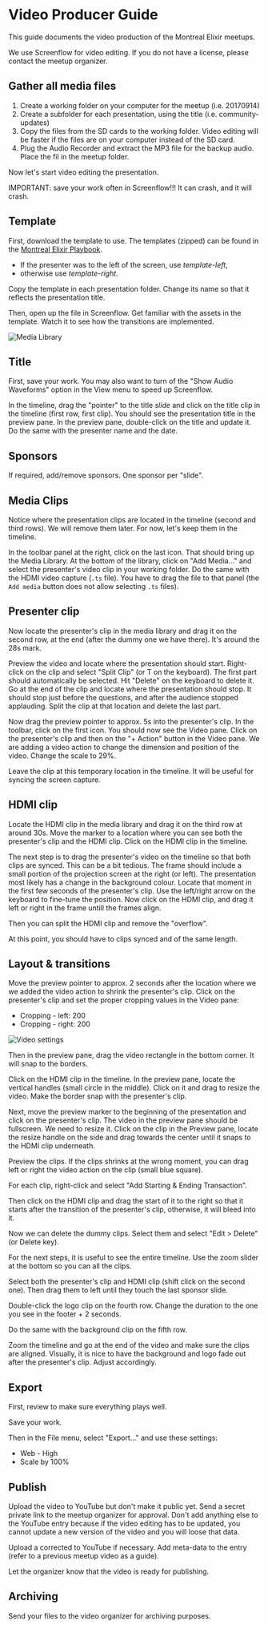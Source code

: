 # Video Producer Guide

This guide documents the video production of the Montreal Elixir meetups.

We use Screenflow for video editing. If you do not have a license, please contact the meetup organizer.

## Gather all media files

1. Create a working folder on your computer for the meetup (i.e. 20170914)
2. Create a subfolder for each presentation, using the title (i.e. community-updates)
3. Copy the files from the SD cards to the working folder. Video editing will be faster if the files are on your computer instead of the SD card.
4. Plug the Audio Recorder and extract the MP3 file for the backup audio.  Place the fil in the meetup folder.

Now let's start video editing the presentation.

IMPORTANT: save your work often in Screenflow!!! It can crash, and it will crash.

## Template

First, download the template to use. The templates (zipped) can be found in the [Montreal Elixir Playbook](./templates).

- If the presenter was to the left of the screen, use _template-left_,
- otherwise use _template-right_.

Copy the template in each presentation folder.  Change its name so that it reflects the presentation title.

Then, open up the file in Screenflow. Get familiar with the assets in the template. Watch it to see how the transitions are implemented.

![Media Library](images/media_library.png)

## Title

First, save your work. You may also want to turn of the "Show Audio Waveforms" option in the View menu to speed up Screenflow.

In the timeline, drag the "pointer" to the title _slide_ and click on the title clip in the timeline (first row, first clip). You should see the presentation title in the preview pane. In the preview pane, double-click on the title and update it. Do the same with the presenter name and the date.

## Sponsors

If required, add/remove sponsors. One sponsor per "slide".

## Media Clips

Notice where the presentation clips are located in the timeline (second and third rows). We will remove them later. For now, let's keep them in the timeline.

In the toolbar panel at the right, click on the last icon. That should bring up the Media Library. At the bottom of the library, click on "Add Media..." and select the presenter's video clip in your working folder. Do the same with the HDMI video capture (`.ts` file).  You have to drag the file to that panel (the `Add media` button does not allow selecting `.ts` files).

## Presenter clip

Now locate the presenter's clip in the media library and drag it on the second row, at the end (after the dummy one we have there). It's around the 28s mark.

Preview the video and locate where the presentation should start. Right-click on the clip and select "Split Clip" (or T on the keyboard). The first part should automatically be selected. Hit "Delete" on the keyboard to delete it. Go at the end of the clip and locate where the presentation should stop. It should stop just before the questions, and after the audience stopped applauding. Split the clip at that location and delete the last part.

Now drag the preview pointer to approx. 5s into the presenter's clip. In the toolbar, click on the first icon. You should now see the Video pane. Click on the presenter's clip and then on the "+ Action" button in the Video pane. We are adding a video action to change the dimension and position of the video. Change the scale to 29%.

Leave the clip at this temporary location in the timeline. It will be useful for syncing the screen capture.

## HDMI clip

Locate the HDMI clip in the media library and drag it on the third row at around 30s. Move the marker to a location where you can see both the presenter's clip and the HDMI clip. Click on the HDMI clip in the timeline.

The next step is to drag the presenter's video on the timeline so that both clips are synced. This can be a bit tedious. The frame should include a small portion of the projection screen at the right (or left). The presentation most likely has a change in the background colour. Locate that moment in the first few seconds of the presenter's clip. Use the left/right arrow on the keyboard to fine-tune the position. Now click on the HDMI clip, and drag it left or right in the frame untill the frames align.

Then you can split the HDMI clip and remove the "overflow".

At this point, you should have to clips synced and of the same length.

## Layout & transitions

Move the preview pointer to approx. 2 seconds after the location where we we added the video action to shrink the presenter's clip. Click on the presenter's clip and set the proper cropping values in the Video pane:

- Cropping - left: 200
- Cropping - right: 200

![Video settings](images/video_pane.png)

Then in the preview pane, drag the video rectangle in the bottom corner. It will snap to the borders.

Click on the HDMI clip in the timeline. In the preview pane, locate the vertical handles (small circle in the middle). Click on it and drag to resize the video. Make the border snap with the presenter's clip.

Next, move the preview marker to the beginning of the presentation and click on the presenter's clip. The video in the preview pane should be fullscreen. We need to resize it. Click on the clip in the Preview pane, locate the resize handle on the side and drag towards the center until it snaps to the HDMI clip underneath.

Preview the clips. If the clips shrinks at the wrong moment, you can drag left or right the video action on the clip (small blue square).

For each clip, right-click and select "Add Starting & Ending Transaction".

Then click on the HDMI clip and drag the start of it to the right so that it starts after the transition of the presenter's clip, otherwise, it will bleed into it.

Now we can delete the dummy clips. Select them and select "Edit > Delete" (or Delete key).

For the next steps, it is useful to see the entire timeline. Use the zoom slider at the bottom so you can all the clips.

Select both the presenter's clip and HDMI clip (shift click on the second one). Then drag them to left until they touch the last sponsor slide.

Double-click the logo clip on the fourth row. Change the duration to the one you see in the footer + 2 seconds.

Do the same with the background clip on the fifth row.

Zoom the timeline and go at the end of the video and make sure the clips are aligned. Visually, it is nice to have the background and logo fade out after the presenter's clip. Adjust accordingly.

## Export

First, review to make sure everything plays well.

Save your work.

Then in the File menu, select "Export..." and use these settings:

- Web - High
- Scale by 100%

## Publish

Upload the video to YouTube but don't make it public yet. Send a secret private link to the meetup organizer for approval. Don't add anything else to the YouTube entry because if the video editing has to be updated, you cannot update a new version of the video and you will loose that data.

Upload a corrected to YouTube if necessary. Add meta-data to the entry (refer to a previous meetup video as a guide).

Let the organizer know that the video is ready for publishing.

## Archiving

Send your files to the video organizer for archiving purposes.

